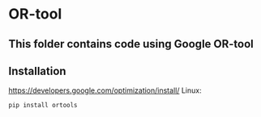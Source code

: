 # OR-tool

This folder contains code using Google OR-tool
------------------------

## Installation
https://developers.google.com/optimization/install/
Linux:
```
pip install ortools
```